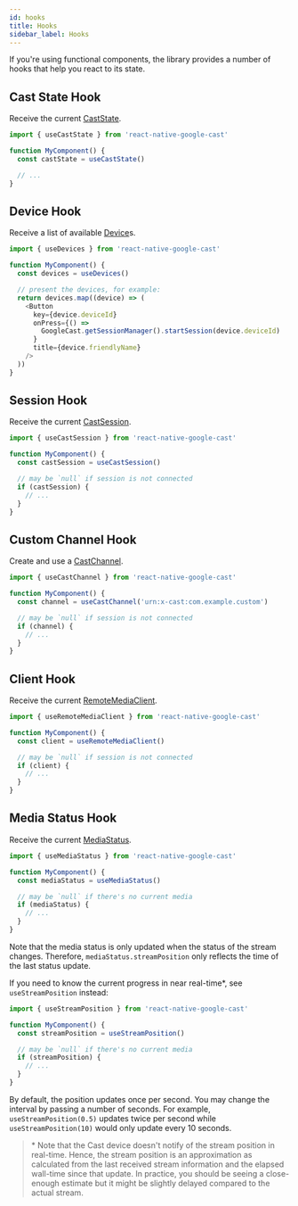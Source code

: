 ```yaml
---
id: hooks
title: Hooks
sidebar_label: Hooks
---
```


If you're using functional components, the library provides a number of hooks that help you react to its state.

## Cast State Hook

Receive the current [CastState](../api/enums/caststate).

```js
import { useCastState } from 'react-native-google-cast'

function MyComponent() {
  const castState = useCastState()

  // ...
}
```

## Device Hook

Receive a list of available [Device](../api/interfaces/device)s.

```js
import { useDevices } from 'react-native-google-cast'

function MyComponent() {
  const devices = useDevices()

  // present the devices, for example:
  return devices.map((device) => (
    <Button
      key={device.deviceId}
      onPress={() =>
        GoogleCast.getSessionManager().startSession(device.deviceId)
      }
      title={device.friendlyName}
    />
  ))
}
```

## Session Hook

Receive the current [CastSession](../api/classes/castsession).

```js
import { useCastSession } from 'react-native-google-cast'

function MyComponent() {
  const castSession = useCastSession()

  // may be `null` if session is not connected
  if (castSession) {
    // ...
  }
}
```

## Custom Channel Hook

Create and use a [CastChannel](../api/classes/castchannel).

```js
import { useCastChannel } from 'react-native-google-cast'

function MyComponent() {
  const channel = useCastChannel('urn:x-cast:com.example.custom')

  // may be `null` if session is not connected
  if (channel) {
    // ...
  }
}
```

## Client Hook

Receive the current [RemoteMediaClient](../api/classes/remotemediaclient).

```js
import { useRemoteMediaClient } from 'react-native-google-cast'

function MyComponent() {
  const client = useRemoteMediaClient()

  // may be `null` if session is not connected
  if (client) {
    // ...
  }
}
```

## Media Status Hook

Receive the current [MediaStatus](../api/interfaces/mediastatus).

```js
import { useMediaStatus } from 'react-native-google-cast'

function MyComponent() {
  const mediaStatus = useMediaStatus()

  // may be `null` if there's no current media
  if (mediaStatus) {
    // ...
  }
}
```

Note that the media status is only updated when the status of the stream changes. Therefore, `mediaStatus.streamPosition` only reflects the time of the last status update.

If you need to know the current progress in near real-time\*, see `useStreamPosition` instead:

```js
import { useStreamPosition } from 'react-native-google-cast'

function MyComponent() {
  const streamPosition = useStreamPosition()

  // may be `null` if there's no current media
  if (streamPosition) {
    // ...
  }
}
```

By default, the position updates once per second. You may change the interval by passing a number of seconds. For example, `useStreamPosition(0.5)` updates twice per second while `useStreamPosition(10)` would only update every 10 seconds.

> \* Note that the Cast device doesn't notify of the stream position in real-time. Hence, the stream position is an approximation as calculated from the last received stream information and the elapsed wall-time since that update. In practice, you should be seeing a close-enough estimate but it might be slightly delayed compared to the actual stream.
